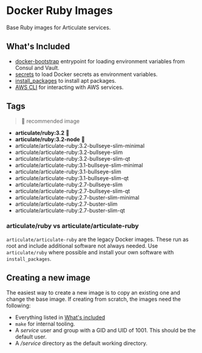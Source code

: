# Docker Ruby Images

Base Ruby images for Articulate services.

## What's Included

* [docker-bootstrap](https://github.com/articulate/docker-bootstrap) entrypoint
  for loading environment variables from Consul and Vault.
* [secrets](https://github.com/articulate/docker-bootstrap/blob/main/scripts/docker-secrets)
  to load Docker secrets as environment variables.
* [install_packages](https://github.com/articulate/docker-bootstrap/blob/main/scripts/install_packages)
  to install apt packages.
* [AWS CLI](https://docs.aws.amazon.com/cli/latest/userguide/getting-started-install.html)
  for interacting with AWS services.

## Tags

> 🌟 recommended image

* __articulate/ruby:3.2__ 🌟
* __articulate/ruby:3.2-node__ 🌟
* articulate/articulate-ruby:3.2-bullseye-slim-minimal
* articulate/articulate-ruby:3.2-bullseye-slim
* articulate/articulate-ruby:3.2-bullseye-slim-qt
* articulate/articulate-ruby:3.1-bullseye-slim-minimal
* articulate/articulate-ruby:3.1-bullseye-slim
* articulate/articulate-ruby:3.1-bullseye-slim-qt
* articulate/articulate-ruby:2.7-bullseye-slim
* articulate/articulate-ruby:2.7-bullseye-slim-qt
* articulate/articulate-ruby:2.7-buster-slim-minimal
* articulate/articulate-ruby:2.7-buster-slim
* articulate/articulate-ruby:2.7-buster-slim-qt

### articulate/ruby vs articulate/articulate-ruby

`articulate/articulate-ruby` are the legacy Docker images. These run as root and
include additional software not always needed. Use `articulate/ruby` where possible
and install your own software with `install_packages`.

## Creating a new image

The easiest way to create a new image is to copy an existing one and change the
base image. If creating from scratch, the images need the following:

* Everything listed in [What's included](#whats-included)
* `make` for internal tooling.
* A _service_ user and group with a GID and UID of 1001. This should be the default
  user.
* A _/service_ directory as the default working directory.
